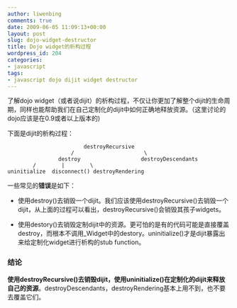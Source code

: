 ```yaml
---
author: liwenbing
comments: true
date: 2009-06-05 11:09:13+00:00
layout: post
slug: dojo-widget-destructor
title: Dojo widget的析构过程
wordpress_id: 204
categories:
- javascript
tags:
- javascript dojo dijit widget destructor
---
```


了解dojo widget（或者说dijit）的析构过程，不仅让你更加了解整个dijit的生命周期，同样也能帮助我们在自己定制化的dijit中如何正确地释放资源。（这里讨论的dojo应该是在0.9或者以上版本的)

下面是dijit的析构过程：

    
                            destroyRecursive
                        /                      \
                    destroy                   destroyDescendants
            /        |        \
    uninitialize  disconnect() destroyRendering


一些常见的**错误**是如下：



	
  * 使用destroy()去销毁一个dijit。我们应该使用destroyRecursive()去销毁一个dijit，从上面的过程可以看出，destroyRecursive()会销毁其孩子widgets。

	
  * 使用destory()去销毁定制dijit中的资源。更可怕的是有的代码可能是直接覆盖destroy，而根本不调用_Widget中的destory。uninitialize()才是dijit暴露出来给定制化widget进行析构的stub function。




### 结论


**使用destroyRecursive()去销毁dijit，使用uninitialize()在定制化的dijit来释放自己的资源**。destroyDescendants，destroyRendering基本上用不到，也不要去覆盖它们。
